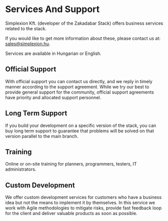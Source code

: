 # Services And Support

Simplexion Kft. (developer of the Zakadabar Stack) offers business services
related to the stack.

If you would like to get more information about these, please contact us at: 
[sales@simplexion.hu](mailto:sales@simplexion.hu).

Services are available in Hungarian or English.

## Official Support

With official support you can contact us directly, and we reply in timely
manner according to the support agreement. While we try our best to provide 
general support for the community, official support agreements have priority
and allocated support personnel.

## Long Term Support

If you build your development on a specific version of the stack, you can
buy long term support to guarantee that problems will be solved on that
version parallel to the main branch.

## Training

Online or on-site training for planners, programmers, testers, IT administrators.

## Custom Development

We offer custom development services for customers who have a business idea
but not the means to implement it by themselves. In this service we work with
Agile methodologies to mitigate risks, provide fast feedback loop for the client
and deliver valuable products as soon as possible.